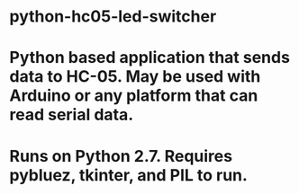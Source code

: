 # python-hc05-led-switcher
# Python based application that sends data to HC-05. May be used with Arduino or any platform that can read serial data.
# Runs on Python 2.7. Requires pybluez, tkinter, and PIL to run.


